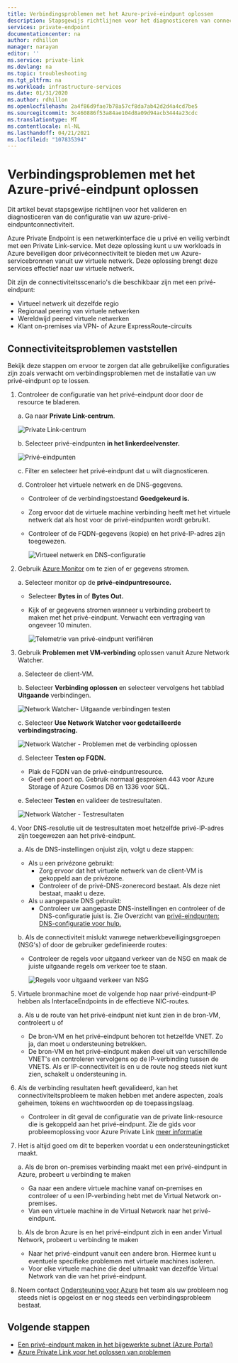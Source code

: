```yaml
---
title: Verbindingsproblemen met het Azure-privé-eindpunt oplossen
description: Stapsgewijs richtlijnen voor het diagnosticeren van connectiviteit van privé-eindpunten
services: private-endpoint
documentationcenter: na
author: rdhillon
manager: narayan
editor: ''
ms.service: private-link
ms.devlang: na
ms.topic: troubleshooting
ms.tgt_pltfrm: na
ms.workload: infrastructure-services
ms.date: 01/31/2020
ms.author: rdhillon
ms.openlocfilehash: 2a4f86d9fae7b78a57cf8da7ab42d2d4a4cd7be5
ms.sourcegitcommit: 3c460886f53a84ae104d8a09d94acb3444a23cdc
ms.translationtype: MT
ms.contentlocale: nl-NL
ms.lasthandoff: 04/21/2021
ms.locfileid: "107835394"
---
```

# <a name="troubleshoot-azure-private-endpoint-connectivity-problems"></a>Verbindingsproblemen met het Azure-privé-eindpunt oplossen

Dit artikel bevat stapsgewijse richtlijnen voor het valideren en diagnosticeren van de configuratie van uw azure-privé-eindpuntconnectiviteit.

Azure Private Endpoint is een netwerkinterface die u privé en veilig verbindt met een Private Link-service. Met deze oplossing kunt u uw workloads in Azure beveiligen door privéconnectiviteit te bieden met uw Azure-servicebronnen vanuit uw virtuele netwerk. Deze oplossing brengt deze services effectief naar uw virtuele netwerk.

Dit zijn de connectiviteitsscenario's die beschikbaar zijn met een privé-eindpunt:

- Virtueel netwerk uit dezelfde regio
- Regionaal peering van virtuele netwerken
- Wereldwijd peered virtuele netwerken
- Klant on-premises via VPN- of Azure ExpressRoute-circuits

## <a name="diagnose-connectivity-problems"></a>Connectiviteitsproblemen vaststellen 

Bekijk deze stappen om ervoor te zorgen dat alle gebruikelijke configuraties zijn zoals verwacht om verbindingsproblemen met de installatie van uw privé-eindpunt op te lossen.

1. Controleer de configuratie van het privé-eindpunt door door de resource te bladeren.

    a. Ga naar **Private Link-centrum**.

      ![Private Link-centrum](./media/private-endpoint-tsg/private-link-center.png)

    b. Selecteer privé-eindpunten **in het linkerdeelvenster.**
    
      ![Privé-eindpunten](./media/private-endpoint-tsg/private-endpoints.png)

    c. Filter en selecteer het privé-eindpunt dat u wilt diagnosticeren.

    d. Controleer het virtuele netwerk en de DNS-gegevens.
     - Controleer of de verbindingstoestand **Goedgekeurd is.**
     - Zorg ervoor dat de virtuele machine verbinding heeft met het virtuele netwerk dat als host voor de privé-eindpunten wordt gebruikt.
     - Controleer of de FQDN-gegevens (kopie) en het privé-IP-adres zijn toegewezen.
    
       ![Virtueel netwerk en DNS-configuratie](./media/private-endpoint-tsg/vnet-dns-configuration.png)
    
1. Gebruik [Azure Monitor](../azure-monitor/overview.md) om te zien of er gegevens stromen.

    a. Selecteer monitor op de **privé-eindpuntresource.**
     - Selecteer **Bytes in** of **Bytes Out.** 
     - Kijk of er gegevens stromen wanneer u verbinding probeert te maken met het privé-eindpunt. Verwacht een vertraging van ongeveer 10 minuten.
    
       ![Telemetrie van privé-eindpunt verifiëren](./media/private-endpoint-tsg/private-endpoint-monitor.png)

1.  Gebruik **Problemen met VM-verbinding** oplossen vanuit Azure Network Watcher.

    a. Selecteer de client-VM.

    b. Selecteer **Verbinding oplossen** en selecteer vervolgens het tabblad **Uitgaande** verbindingen.
    
      ![Network Watcher- Uitgaande verbindingen testen](./media/private-endpoint-tsg/network-watcher-outbound-connection.png)
    
    c. Selecteer **Use Network Watcher voor gedetailleerde verbindingstracing.**
    
      ![Network Watcher - Problemen met de verbinding oplossen](./media/private-endpoint-tsg/network-watcher-connection-troubleshoot.png)

    d. Selecteer **Testen op FQDN.**
     - Plak de FQDN van de privé-eindpuntresource.
     - Geef een poort op. Gebruik normaal gesproken 443 voor Azure Storage of Azure Cosmos DB en 1336 voor SQL.

    e. Selecteer **Testen** en valideer de testresultaten.
    
      ![Network Watcher - Testresultaten](./media/private-endpoint-tsg/network-watcher-test-results.png)
    
        
1. Voor DNS-resolutie uit de testresultaten moet hetzelfde privé-IP-adres zijn toegewezen aan het privé-eindpunt.

    a. Als de DNS-instellingen onjuist zijn, volgt u deze stappen:
     - Als u een privézone gebruikt: 
       - Zorg ervoor dat het virtuele netwerk van de client-VM is gekoppeld aan de privézone.
       - Controleer of de privé-DNS-zonerecord bestaat. Als deze niet bestaat, maakt u deze.
     - Als u aangepaste DNS gebruikt:
       - Controleer uw aangepaste DNS-instellingen en controleer of de DNS-configuratie juist is.
       Zie Overzicht van [privé-eindpunten: DNS-configuratie voor hulp.](./private-endpoint-overview.md#dns-configuration)

    b. Als de connectiviteit mislukt vanwege netwerkbeveiligingsgroepen (NSG's) of door de gebruiker gedefinieerde routes:
     - Controleer de regels voor uitgaand verkeer van de NSG en maak de juiste uitgaande regels om verkeer toe te staan.
    
       ![Regels voor uitgaand verkeer van NSG](./media/private-endpoint-tsg/nsg-outbound-rules.png)

1. Virtuele bronmachine moet de volgende hop naar privé-eindpunt-IP hebben als InterfaceEndpoints in de effectieve NIC-routes. 

    a. Als u de route van het privé-eindpunt niet kunt zien in de bron-VM, controleert u of 
     - De bron-VM en het privé-eindpunt behoren tot hetzelfde VNET. Zo ja, dan moet u ondersteuning betrekken. 
     - De bron-VM en het privé-eindpunt maken deel uit van verschillende VNET's en controleren vervolgens op de IP-verbinding tussen de VNETS. Als er IP-connectiviteit is en u de route nog steeds niet kunt zien, schakelt u ondersteuning in. 

1. Als de verbinding resultaten heeft gevalideerd, kan het connectiviteitsprobleem te maken hebben met andere aspecten, zoals geheimen, tokens en wachtwoorden op de toepassingslaag.
   - Controleer in dit geval de configuratie van de private link-resource die is gekoppeld aan het privé-eindpunt. Zie de gids voor probleemoplossing voor Azure Private Link [meer informatie](troubleshoot-private-link-connectivity.md)
   
1. Het is altijd goed om dit te beperken voordat u een ondersteuningsticket maakt. 

    a. Als de bron on-premises verbinding maakt met een privé-eindpunt in Azure, probeert u verbinding te maken 
      - Ga naar een andere virtuele machine vanaf on-premises en controleer of u een IP-verbinding hebt met de Virtual Network on-premises. 
      - Van een virtuele machine in de Virtual Network naar het privé-eindpunt.
      
    b. Als de bron Azure is en het privé-eindpunt zich in een ander Virtual Network, probeert u verbinding te maken 
      - Naar het privé-eindpunt vanuit een andere bron. Hiermee kunt u eventuele specifieke problemen met virtuele machines isoleren. 
      - Voor elke virtuele machine die deel uitmaakt van dezelfde Virtual Network van die van het privé-eindpunt.  

1. Neem contact [Ondersteuning voor Azure](https://ms.portal.azure.com/#blade/Microsoft_Azure_Support/HelpAndSupportBlade/overview) het team als uw probleem nog steeds niet is opgelost en er nog steeds een verbindingsprobleem bestaat.

## <a name="next-steps"></a>Volgende stappen

 * [Een privé-eindpunt maken in het bijgewerkte subnet (Azure Portal)](./create-private-endpoint-portal.md)
 * [Azure Private Link voor het oplossen van problemen](troubleshoot-private-link-connectivity.md)
